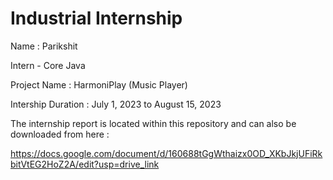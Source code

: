 #  Industrial Internship

Name : Parikshit

Intern - Core Java

Project Name : HarmoniPlay (Music Player)

Intership Duration : July 1, 2023 to August 15, 2023

The internship report is located within this repository and can also be downloaded from here :

https://docs.google.com/document/d/160688tGgWthaizx0OD_XKbJkjUFiRkbitVtEG2HoZ2A/edit?usp=drive_link
